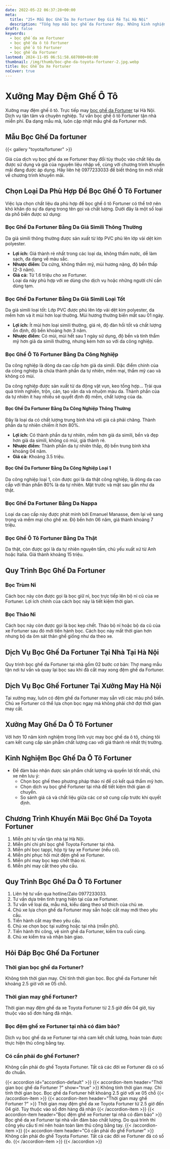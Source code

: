 ```yaml
---
date: 2022-05-22 06:37:28+00:00
meta:
  title: "25+ Mẫu Bọc Ghế Da Xe Fortuner Đẹp Giá Rẻ Tại Hà Nội"
  description: "Tổng hợp mẫu bọc ghế da Fortuner đẹp. Những kinh nghiệm bọc ghế ô tô Fortuner. Chương trình khuyến mãi bọc ghế Toyota Fortuner. Bảng giá bọc ghế da xe Fortuner"
draft: false
keywords:
  - bọc ghế da xe Fortuner
  - bọc ghế da ô tô Fortuner
  - bọc ghế ô tô Fortuner
  - bọc ghế da Fortuner
lastmod: 2024-11-05 06:51:58.687000+00:00
thumbnail: /img/thumb/boc-ghe-da-toyota-fortuner-2.jpg.webp
title: Bọc Ghế Da Xe Fortuner
noCover: true
---
```


# Xưởng May Đệm Ghế Ô Tô

Xưởng may đệm ghế ô tô. Trực tiếp may [bọc ghế da Fortuner](https://bocgheoto.vn/toyota/boc-ghe-da-xe-fortuner.html/) tại Hà Nội. Dịch vụ tận tâm và chuyên nghiệp. Tư vấn bọc ghế ô tô Fortuner tận nhà miễn phí. Đa dạng mẫu mã, luôn cập nhật mẫu ghế da Fortuner mới.
## Mẫu Bọc Ghế Da fortuner
{{< gallery "toyota/fortuner" >}}


Giá của dịch vụ bọc ghế da xe Fortuner thay đổi tùy thuộc vào chất liệu da được sử dụng và giá của nguyên liệu nhập về, cùng với chương trình khuyến mãi đang được áp dụng. Hãy liên hệ 0977233033 để biết thông tin mới nhất về chương trình khuyến mãi.

## Chọn Loại Da Phù Hợp Để Bọc Ghế Ô Tô Fortuner

Việc lựa chọn chất liệu da phù hợp để bọc ghế ô tô Fortuner có thể trở nên khó khăn do sự đa dạng trong tên gọi và chất lượng. Dưới đây là một số loại da phổ biến được sử dụng:

### Bọc Ghế Da Fortuner Bằng Da Giả Simili Thông Thường

Da giả simili thông thường được sản xuất từ lớp PVC phủ lên lớp vải dệt kim polyester.

- **Lợi ích:** Giá thành rẻ nhất trong các loại da, không thấm nước, dễ làm sạch, đa dạng về màu sắc.  
- **Nhược điểm:** Da cứng, không thẩm mỹ, mùi hương nặng, độ bền thấp (2-3 năm).  
- **Giá cả:** Từ 1.6 triệu cho xe Fortuner.  
Loại da này phù hợp với xe dùng cho dịch vụ hoặc những người chỉ cần dùng tạm.

### Bọc Ghế Da Fortuner Bằng Da Giả Simili Loại Tốt

Da giả simili loại tốt: Lớp PVC được phủ lên lớp vải dệt kim polyester, da mềm hơn và ít mùi hơn loại thường. Mùi hương thường biến mất sau 01 ngày.

- **Lợi ích:** Ít mùi hơn loại simili thường, giá rẻ, độ đàn hồi tốt và chất lượng ổn định, độ bền khoảng hơn 3 năm.  
- **Nhược điểm:** Có mùi, mùi hết sau 1 ngày sử dụng, độ bền và tính thẩm mỹ hơn giả da simili thường, nhưng kém hơn so với da công nghiệp.

### Bọc Ghế Ô Tô Fortuner Bằng Da Công Nghiệp

Da công nghiệp là dòng da cao cấp hơn giả da simili. Đặc điểm chính của da công nghiệp là chứa thành phần da tự nhiên, mềm mại, thẩm mỹ cao và không có mùi.

Da công nghiệp được sản xuất từ da động vật vụn, keo tổng hợp... Trải qua quá trình nghiền, trộn, cán, tạo vân da và nhuộm màu da. Thành phần của da tự nhiên ít hay nhiều sẽ quyết định độ mềm, chất lượng của da.

#### Bọc Ghế Da Fortuner Bằng Da Công Nghiệp Thông Thường

Đây là loại da có chất lượng trung bình khá với giá cả phải chăng. Thành phần da tự nhiên chiếm ít hơn 80%.

- **Lợi ích:** Có thành phần da tự nhiên, mềm hơn giả da simili, bền và đẹp hơn giả da simili, không có mùi, giá thành rẻ.  
- **Nhược điểm:** Thành phần da tự nhiên thấp, độ bền trung bình khá khoảng 04 năm.  
- **Giá cả:** Khoảng 3.5 triệu.

#### Bọc Ghế Da Fortuner Bằng Da Công Nghiệp Loại 1

Da công nghiệp loại 1, còn được gọi là da thật công nghiệp, là dòng da cao cấp với thàn phần 80% là da tự nhiên. Mặt trước và mặt sau gần như da thật.

### Bọc Ghế Da Fortuner Bằng Da Nappa

Loại da cao cấp này được phát minh bởi Emanuel Manasse, đem lại vẻ sang trọng và mềm mại cho ghế xe. Độ bền hơn 06 năm, giá thành khoảng 7 triệu.

### Bọc Ghế Ô Tô Fortuner Bằng Da Thật

Da thật, còn được gọi là da tự nhiên nguyên tấm, chủ yếu xuất xứ từ Anh hoặc Italia. Giá thành khoảng 15 triệu.

## Quy Trình Bọc Ghế Da Fortuner

### Bọc Trùm Nỉ

Cách bọc này còn được gọi là bọc giữ nỉ, bọc trực tiếp lên bộ nỉ cũ của xe Fortuner. Lợi ích chính của cách bọc này là tiết kiệm thời gian.

### Bọc Tháo Nỉ

Cách bọc này còn được gọi là bọc kẹp chết. Tháo bộ nỉ hoặc bộ da cũ của xe Fortuner sau đó mới tiến hành bọc. Cách bọc này mất thời gian hơn nhưng bộ da ôm sát thân ghế giống như da theo xe.

## Dịch Vụ Bọc Ghế Da Fortuner Tại Nhà Tại Hà Nội

Quy trình bọc ghế da Fortuner tại nhà gồm 02 bước cơ bản: Thợ mang mẫu tận nơi tư vấn và quay lại bọc sau khi đã cắt may xong đệm ghế da Fortuner.

## Dịch Vụ Bọc Ghế Fortuner Tại Xưởng May Hà Nội

Tại xưởng may, luôn có đệm ghế da Fortuner may sẵn với các màu phổ biến. Chủ xe Fortuner có thể lựa chọn bọc ngay mà không phải chờ đợi thời gian may cắt.

## Xưởng May Ghế Da Ô Tô Fortuner

Với hơn 10 năm kinh nghiệm trong lĩnh vực may bọc ghế da ô tô, chúng tôi cam kết cung cấp sản phẩm chất lượng cao với giá thành rẻ nhất thị trường.

## Kinh Nghiệm Bọc Ghế Da Ô Tô Fortuner

- Để đảm bảo nhận được sản phẩm chất lượng và quyền lợi tốt nhất, chủ xe nên lưu ý:
  - Chọn bọc ghế theo phương pháp tháo nỉ để có kết quả thẩm mỹ hơn.
  - Chọn dịch vụ bọc ghế Fortuner tại nhà để tiết kiệm thời gian di chuyển.
  - So sánh giá cả và chất liệu giữa các cơ sở cung cấp trước khi quyết định.

## Chương Trình Khuyến Mãi Bọc Ghế Da Toyota Fortuner

1. Miễn phí tư vấn tận nhà tại Hà Nội.
2. Miễn phí chi phí bọc ghế Toyota Fortuner tại nhà.
3. Miễn phí bọc tappi, hộp tỳ tay xe Fortuner (nếu có).
4. Miễn phí phục hồi mút đệm ghế xe Fortuner.
5. Miễn phí may bọc kẹp chết tháo nỉ.
6. Miễn phí may cắt theo yêu cầu.

## Quy Trình Bọc Ghế Da Ô Tô Fortuner

1. Liên hệ tư vấn qua hotline/Zalo 0977233033.
2. Tư vấn dựa trên tình trạng hiện tại của xe Fortuner.
3. Tư vấn về loại da, mẫu mã, kiểu dáng theo sở thích của chủ xe.
4. Chủ xe lựa chọn ghế da Fortuner may sẵn hoặc cắt may mới theo yêu cầu.
5. Tiến hành cắt may theo yêu cầu.
6. Chủ xe chọn bọc tại xưởng hoặc tại nhà (miễn phí).
7. Tiến hành thi công, vệ sinh ghế da Fortuner, kiểm tra cuối cùng.
8. Chủ xe kiểm tra và nhận bàn giao.

## Hỏi Đáp Bọc Ghế Da Fortuner

### Thời gian bọc ghế da Fortuner?
Không tính thời gian may. Chỉ tính thời gian bọc. Bọc ghế da Fortuner hết khoảng 2.5 giờ với xe 05 chỗ.

### Thời gian may ghế Fortuner?
Thời gian may đệm ghế da xe Toyota Fortuner từ 2.5 giờ đến 04 giờ, tùy thuộc vào số đơn hàng đã nhận.

### Bọc đệm ghế xe Fortuner tại nhà có đảm bảo?
Dịch vụ bọc ghế da xe Fortuner tại nhà cam kết chất lượng, hoàn toàn được thực hiện thủ công bằng tay.

### Có cần phải đo ghế Fortuner?
Không cần phải đo ghế Toyota Fortuner. Tất cả các đời xe Fortuner đã có số đo chuẩn.

{{< accordion id="accordion-default" >}}
  {{< accordion-item header="Thời gian bọc ghế da Fortuner ?" show="true" >}}
    Không tính thời gian may. Chỉ tính thời gian bọc. Bọc ghế da Fortuner hết khoảng 2.5 giờ với xe 05 chỗ
  {{< /accordion-item >}}
  {{< accordion-item header="Thời gian may ghế Fortuner ?" >}}
    Thời gian may đệm ghế da xe Toyota Fortuner từ 2.5 giờ đến 04 giờ. Tùy thuộc vào số đơn hàng đã nhận
  {{< /accordion-item >}}
  {{< accordion-item header="Bọc đệm ghế xe Fortuner tại nhà có đảm bảo" >}}
    Bọc ghế da xe Fortuner tại nhà vẫn đảm bảo chất lượng. Do quá trình thi công yêu cầu tỉ mỉ nên hoàn toàn làm thủ công bằng tay.
  {{< /accordion-item >}}
  {{< accordion-item header="Có cần phải đo ghế Fortuner" >}}
    Không cần phải đo ghế Toyota Fortuner. Tất cả các đời xe Fortuner đã có số đo.
  {{< /accordion-item >}}
{{< /accordion >}}
